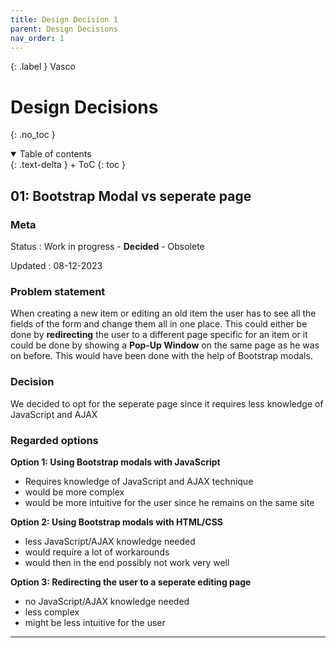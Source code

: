 ```yaml
---
title: Design Decision 1
parent: Design Decisions
nav_order: 1
---
```


{: .label }
Vasco

# Design Decisions
{: .no_toc }

<details open markdown="block">
{: .text-delta }
<summary>Table of contents</summary>
+ ToC
{: toc }
</details>

## 01: Bootstrap Modal vs seperate page

### Meta

Status
: Work in progress - **Decided** - Obsolete

Updated
: 08-12-2023

### Problem statement

When creating a new item or editing an old item the user has to see all the fields of the form and change them all in one place. This could either be done by **redirecting** the user to a different page specific for an item or it could be done by showing a **Pop-Up Window** on the same page as he was on before. This would have been done with the help of Bootstrap modals.

### Decision

We decided to opt for the seperate page since it requires less knowledge of JavaScript and AJAX

### Regarded options

**Option 1: Using Bootstrap modals with JavaScript**
- Requires knowledge of JavaScript and AJAX technique
- would be more complex
- would be more intuitive for the user since he remains on the same site

**Option 2: Using Bootstrap modals with  HTML/CSS**
- less JavaScript/AJAX knowledge needed
- would require a lot of workarounds
- would then in the end possibly not work very well

**Option 3: Redirecting the user to a seperate editing page**
- no JavaScript/AJAX knowledge needed
- less complex
- might be less intuitive for the user


---